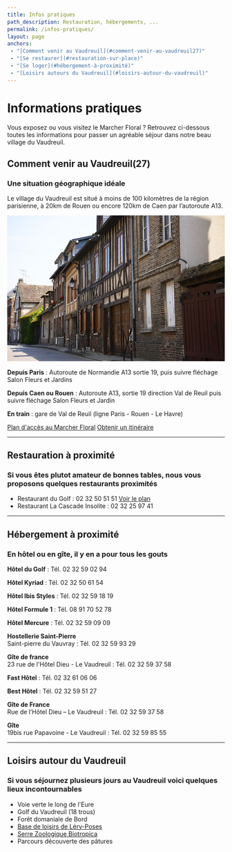 ```yaml
---
title: Infos pratiques
path_description: Restauration, hébergements, ...
permalink: /infos-pratiques/
layout: page
anchors: 
 - "[Comment venir au Vaudreuil](#comment-venir-au-vaudreuil27)"
 - "[Se restaurer](#restauration-sur-place)"
 - "[Se loger](#hébergement-à-proximité)"
 - "[Loisirs autours du Vaudreuil](#loisirs-autour-du-vaudreuil)"
---
```


# Informations pratiques

Vous exposez ou vous visitez le Marcher Floral ? Retrouvez ci-dessous toutes les informations pour passer un agréable séjour dans notre beau village du Vaudreuil.

## Comment venir au Vaudreuil(27)
### Une situation géographique idéale

Le village du Vaudreuil est situé à moins de 100 kilomètres de la région parisienne, à 20km de Rouen ou encore 120km de Caen par l’autoroute A13.

![Village Le Vaudreuil](/assets/medias/notre-village.jpg)

**Depuis Paris** : Autoroute de Normandie A13 sortie 19, puis suivre fléchage Salon Fleurs et Jardins

**Depuis Caen ou Rouen** : Autoroute A13, sortie 19 direction Val de Reuil puis suivre fléchage Salon Fleurs et Jardin

**En train** : gare de Val de Reuil (ligne Paris - Rouen - Le Havre)

<a class="button dark" href="https://www.google.com/maps/dir//49.2562515,1.2087/@49.2566822,1.205022,16z" target="_blank">Plan d'accès au Marcher Floral</a>
<a class="button" href="https://www.google.com/maps/dir//49.2562515,1.2087/@49.2566822,1.205022,16z" target="_blank">Obtenir un itinéraire</a>

---

## Restauration à proximité
### Si vous êtes plutot amateur de bonnes tables, nous vous proposons quelques restaurants proximités

- Restaurant du Golf : 02 32 50 51 51 [Voir le plan](https://www.google.fr/maps/place/Restaurant+du+Golf+du+Vaudreuil/@49.2599562,1.2204614,17z/data=!3m1!4b1!4m5!3m4!1s0x47e125f39882ce57:0xd7b570c814e287f1!8m2!3d49.2599562!4d1.2226501)
- Restaurant La Cascade Insolite : 02 32 25 97 41

---

## Hébergement à proximité
### En hôtel ou en gîte, il y en a pour tous les gouts

**Hôtel du Golf** : Tél. 02 32 59 02 94

**Hôtel Kyriad** : Tél. 02 32 50 61 54

**Hôtel Ibis Styles** : Tél. 02 32 59 18 19

**Hôtel Formule 1** : Tél. 08 91 70 52 78

**Hôtel Mercure** : Tél. 02 32 59 09 09

**Hostellerie Saint-Pierre**   
Saint-pierre du Vauvray : Tél. 02 32 59 93 29

**Gîte de france**  
23 rue de l'Hôtel Dieu - Le Vaudreuil : Tél. 02 32 59 37 58

**Fast Hôtel** : Tél. 02 32 61 06 06

**Best Hôtel** : Tél. 02 32 59 51 27

**Gîte de France**  
Rue de l’Hôtel Dieu – Le Vaudreuil : Tél. 02 32 59 37 58

**Gîte**  
19bis rue Papavoine - Le Vaudreuil : Tél. 02 32 59 85 55

---

## Loisirs autour du Vaudreuil
### Si vous séjournez plusieurs jours au Vaudreuil voici quelques lieux incontournables
- Voie verte le long de l'Eure
- Golf du Vaudreuil (18 trous)
- Forêt domaniale de Bord
- [Base de loisirs de Léry-Poses](http://www.lery-poses.fr/)
- [Serre Zoologique Biotropica](http://www.biotropica.fr/)
- Parcours découverte des pâtures
